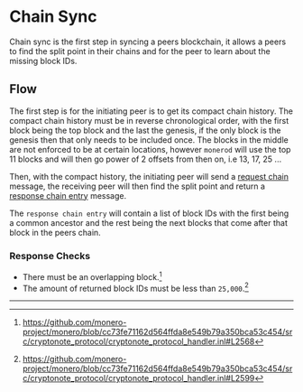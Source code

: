 # Chain Sync

Chain sync is the first step in syncing a peers blockchain, it allows a peers to find the split point in their chains and for the peer
to learn about the missing block IDs.

## Flow

The first step is for the initiating peer is to get its compact chain history. The compact chain history must be in reverse chronological
order, with the first block being the top block and the last the genesis, if the only block is the genesis then that only needs to be included
once. The blocks in the middle are not enforced to be at certain locations, however `monerod` will use the top 11 blocks and will then go power
of 2 offsets from then on, i.e 13, 17, 25 ... 

Then, with the compact history, the initiating peer will send a [request chain](../levin/protocol.md#notify-request-chain) message, the receiving
peer will then find the split point and return a [response chain entry](../levin/protocol.md#notify-response-chain-entry) message.

The `response chain entry` will contain a list of block IDs with the first being a common ancestor and the rest being the next blocks that come after
that block in the peers chain.

### Response Checks

- There must be an overlapping block.[^res-overlapping-block]
- The amount of returned block IDs must be less than `25,000`.[^res-max-blocks]

---

[^res-overlapping-block]: <https://github.com/monero-project/monero/blob/cc73fe71162d564ffda8e549b79a350bca53c454/src/cryptonote_protocol/cryptonote_protocol_handler.inl#L2568>

[^res-max-blocks]: <https://github.com/monero-project/monero/blob/cc73fe71162d564ffda8e549b79a350bca53c454/src/cryptonote_protocol/cryptonote_protocol_handler.inl#L2599>